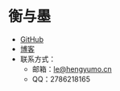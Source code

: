 # 衡与墨
- [GitHub](https://github.com/numb-men)
- [博客](https://www.cnblogs.com/hengyumo/)
- 联系方式：
    - 邮箱：le@hengyumo.cn
    - QQ：2786218165
